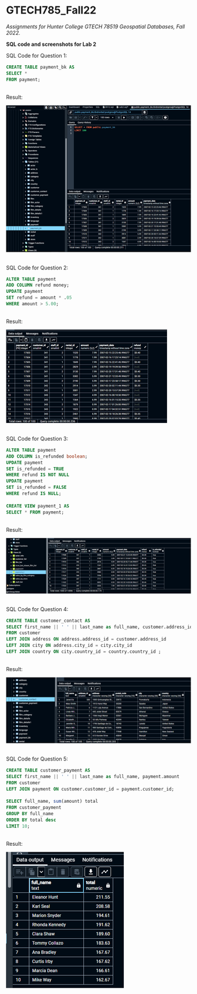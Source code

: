 # GTECH785_Fall22
 
<i>Assignments for Hunter College GTECH 78519 Geospatial Databases, Fall 2022.</i><br>

<b>SQL code and screenshots for Lab 2 </b><br>

SQL Code for Question 1: <br>
```sql
CREATE TABLE payment_bk AS
SELECT *
FROM payment;
```
<br>Result: <br>

![Lab 2, Q1 Result](image/L2Q1.png)

<br>SQL Code for Question 2: <br>
```sql
ALTER TABLE payment 
ADD COLUMN refund money;
UPDATE payment
SET refund = amount * .05
WHERE amount > 5.00;
```
<br>Result: <br>

![Lab 2, Q2 Result](image/L2Q2.png)

<br> SQL Code for Question 3: <br>
```sql
ALTER TABLE payment
ADD COLUMN is_refunded boolean;
UPDATE payment
SET is_refunded = TRUE
WHERE refund IS NOT NULL
UPDATE payment
SET is_refunded = FALSE
WHERE refund IS NULL;

CREATE VIEW payment_1 AS 
SELECT * FROM payment;
```
<br>Result: <br>

![Lab 2, Q3 Result](image/L2Q3.png)

<br> SQL Code for Question 4: <br>
```sql
CREATE TABLE customer_contact AS
SELECT first_name || ' ' || last_name as full_name, customer.address_id, address.address, address.postal_code, city.city, country.country
FROM customer
LEFT JOIN address ON address.address_id = customer.address_id
LEFT JOIN city ON address.city_id = city.city_id
LEFT JOIN country ON city.country_id = country.country_id ;
```
<br>Result: <br>

![Lab 2, Q4 Result](image/L2Q4.png)

<br> SQL Code for Question 5: <br>
```sql
CREATE TABLE customer_payment AS
SELECT first_name || ' ' || last_name as full_name, payment.amount
FROM customer
LEFT JOIN payment ON customer.customer_id = payment.customer_id;

SELECT full_name, sum(amount) total
FROM customer_payment
GROUP BY full_name
ORDER BY total desc
LIMIT 10;
```
<br>Result: <br>

![Lab 2, Q5 Result](image/L2Q5.png)


